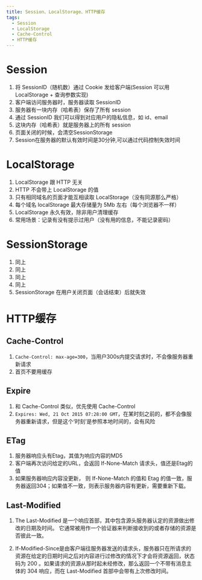 ```yaml
---
title: Session、LocalStorage、HTTP缓存
tags:
  - Session
  - LocalStorage
  - Cache-Control
  - HTTP缓存
---
```


# Session

1. 将 SessionID（随机数）通过 Cookie 发给客户端(Session 可以用 LocalStorage + 查询参数实现)
2. 客户端访问服务器时，服务器读取 SessionID
3. 服务器有一块内存（哈希表）保存了所有 session
4. 通过 SessionID 我们可以得到对应用户的隐私信息，如 id、email
5. 这块内存（哈希表）就是服务器上的所有 session
6. 页面关闭的时候，会清空SessionStorage
7. Session在服务器的默认有效时间是30分钟,可以通过代码控制失效时间
<!-- more -->


# LocalStorage

1. LocalStorage 跟 HTTP 无关
2. HTTP 不会带上 LocalStorage 的值
3. 只有相同域名的页面才能互相读取 LocalStorage（没有同源那么严格）
4. 每个域名 localStorage 最大存储量为 5Mb 左右（每个浏览器不一样）
5. LocalStorage 永久有效，除非用户清理缓存
6. 常用场景：记录有没有提示过用户（没有用的信息，不能记录密码）

# SessionStorage

1. 同上
2. 同上
3. 同上
4. 同上
5. SessionStorage 在用户关闭页面（会话结束）后就失效

# HTTP缓存

## Cache-Control

1. `Cache-Control: max-age=300`，当用户300s内提交请求时，不会像服务器重新请求
2. 首页不要用缓存

## Expire

1. 和 Cache-Control 类似，优先使用 Cache-Control 
2. `Expires: Wed, 21 Oct 2015 07:28:00 GMT`，在某时刻之前的，都不会像服务器重新请求，但是这个‘时刻’是参照本地时间的，会有风险

## ETag

1. 服务器响应头有Etag，其值为响应内容的MD5
2. 客户端再次访问给定的URL，会返回 If-None-Match 请求头，值还是Etag的值
3. 如果服务器响应内容没更新， 则 If-None-Match 的值和 Etag 的值一致，服务器返回304；如果值不一致，则表示服务器内容有更新，需要重新下载。

## Last-Modified

1. The Last-Modified  是一个响应首部，其中包含源头服务器认定的资源做出修改的日期及时间。 它通常被用作一个验证器来判断接收到的或者存储的资源是否彼此一致。

2. If-Modified-Since是由客户端往服务器发送的请求头，服务器只在所请求的资源在给定的日期时间之后对内容进行过修改的情况下才会将资源返回，状态码为 200  。如果请求的资源从那时起未经修改，那么返回一个不带有消息主体的  304  响应，而在 Last-Modified 首部中会带有上次修改时间。